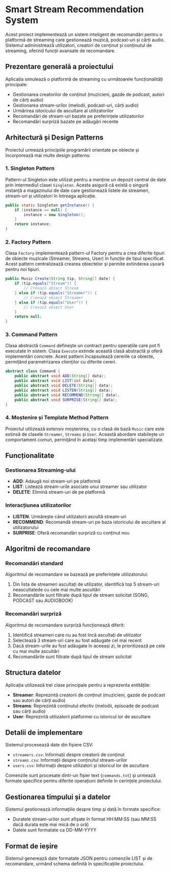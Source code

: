 # Smart Stream Recommendation System

Acest proiect implementează un sistem inteligent de recomandări pentru o platformă de streaming care gestionează muzică, podcast-uri și cărți audio. Sistemul administrează utilizatori, creatori de conținut și conținutul de streaming, oferind funcții avansate de recomandare.

## Prezentare generală a proiectului

Aplicația simulează o platformă de streaming cu următoarele funcționalități principale:
- Gestionarea creatorilor de conținut (muzicieni, gazde de podcast, autori de cărți audio)
- Gestionarea stream-urilor (melodii, podcast-uri, cărți audio)
- Urmărirea istoricului de ascultare al utilizatorilor
- Recomandări de stream-uri bazate pe preferințele utilizatorilor
- Recomandări surpriză bazate pe adăugări recente

## Arhitectură și Design Patterns

Proiectul urmează principiile programării orientate pe obiecte și încorporează mai multe design patterns:

### 1. Singleton Pattern
Pattern-ul Singleton este utilizat pentru a menține un depozit central de date prin intermediul clasei `Singleton`. Acesta asigură că există o singură instanță a magazinului de date care gestionează listele de streameri, stream-uri și utilizatori în întreaga aplicație.

```java
public static Singleton getInstance() {
    if (instance == null) {
        instance = new Singleton();
    }
    return instance;
}
```

### 2. Factory Pattern
Clasa `Factory` implementează pattern-ul Factory pentru a crea diferite tipuri de obiecte muzicale (Streamer, Streams, User) în funcție de tipul specificat. Acest pattern centralizează crearea obiectelor și permite extinderea ușoară pentru noi tipuri.

```java
public Music Create(String tip, String[] date) {
    if (tip.equals("Stream")) {
        // Creează obiect Stream
    } else if (tip.equals("Streamer")) {
        // Creează obiect Streamer
    } else if (tip.equals("User")) {
        // Creează obiect User
    }
    return null;
}
```

### 3. Command Pattern
Clasa abstractă `Command` definește un contract pentru operațiile care pot fi executate în sistem. Clasa `Execute` extinde această clasă abstractă și oferă implementări concrete. Acest pattern încapsulează cererile ca obiecte, permițând parametrizarea clienților cu diferite cereri.

```java
abstract class Command {
    public abstract void ADD(String[] data);
    public abstract void LIST(int data);
    public abstract void DELETE(String[] data);
    public abstract void LISTEN(String[] data);
    public abstract void RECOMMEND(String[] data);
    public abstract void SURPRISE(String[] data);
}
```

### 4. Moștenire și Template Method Pattern
Proiectul utilizează extensiv moștenirea, cu o clasă de bază `Music` care este extinsă de clasele `Streamer`, `Streams` și `User`. Această abordare stabilește un comportament comun, permițând în același timp implementări specializate.

## Funcționalitate

### Gestionarea Streaming-ului
- **ADD**: Adaugă noi stream-uri pe platformă
- **LIST**: Listează stream-urile asociate unui streamer sau utilizator
- **DELETE**: Elimină stream-uri de pe platformă

### Interacțiunea utilizatorilor
- **LISTEN**: Urmărește când utilizatorii ascultă stream-uri
- **RECOMMEND**: Recomandă stream-uri pe baza istoricului de ascultare al utilizatorului
- **SURPRISE**: Oferă recomandări surpriză cu conținut nou

## Algoritmi de recomandare

### Recomandări standard
Algoritmul de recomandare se bazează pe preferințele utilizatorului:
1. Din lista de streameri ascultați de utilizator, identifică top 5 stream-uri neascultatede cu cele mai multe ascultări
2. Recomandările sunt filtrate după tipul de stream solicitat (SONG, PODCAST sau AUDIOBOOK)

### Recomandări surpriză
Algoritmul de recomandare surpriză funcționează diferit:
1. Identifică streameri care nu au fost încă ascultați de utilizator
2. Selectează 3 stream-uri care au fost adăugate cel mai recent
3. Dacă stream-urile au fost adăugate în aceeași zi, le prioritizează pe cele cu mai multe ascultări
4. Recomandările sunt filtrate după tipul de stream solicitat

## Structura datelor

Aplicația utilizează trei clase principale pentru a reprezenta entitățile:
- **Streamer**: Reprezintă creatorii de conținut (muzicieni, gazde de podcast sau autori de cărți audio)
- **Streams**: Reprezintă conținutul efectiv (melodii, episoade de podcast sau cărți audio)
- **User**: Reprezintă utilizatorii platformei cu istoricul lor de ascultare

## Detalii de implementare

Sistemul procesează date din fișiere CSV:
- `streamers.csv`: Informații despre creatorii de conținut
- `streams.csv`: Informații despre conținutul stream-urilor
- `users.csv`: Informații despre utilizatori și istoricul lor de ascultare

Comenzile sunt procesate dintr-un fișier text (`commands.txt`) și urmează formate specifice pentru diferite operațiuni definite în cerințele proiectului.

## Gestionarea timpului și a datelor

Sistemul gestionează informațiile despre timp și dată în formate specifice:
- Duratele stream-urilor sunt afișate în format HH:MM:SS (sau MM:SS dacă durata este mai mică de o oră)
- Datele sunt formatate ca DD-MM-YYYY

## Format de ieșire

Sistemul generează date formatate JSON pentru comenzile LIST și de recomandare, urmând schema definită în specificațiile proiectului.